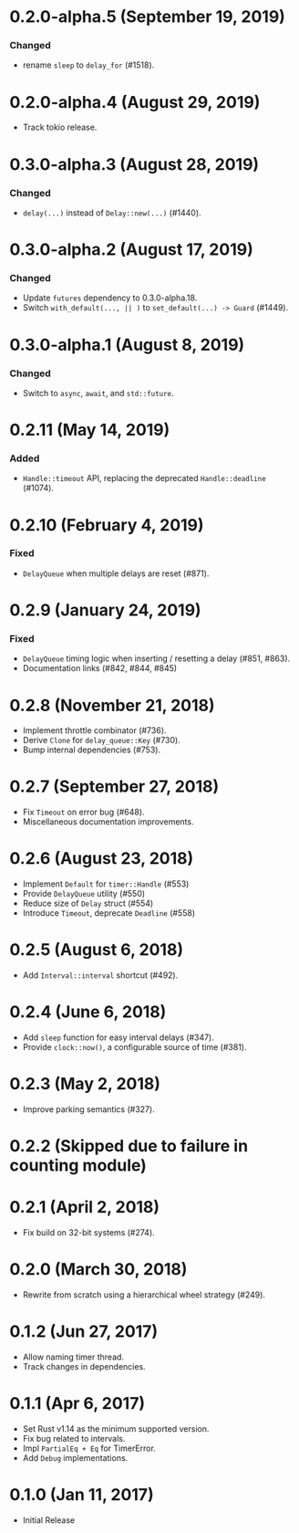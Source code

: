 # 0.2.0-alpha.5 (September 19, 2019)

### Changed
- rename `sleep` to `delay_for` (#1518).

# 0.2.0-alpha.4 (August 29, 2019)

- Track tokio release.

# 0.3.0-alpha.3 (August 28, 2019)

### Changed
- `delay(...)` instead of `Delay::new(...)` (#1440).

# 0.3.0-alpha.2 (August 17, 2019)

### Changed
- Update `futures` dependency to 0.3.0-alpha.18.
- Switch `with_default(..., || )` to `set_default(...) -> Guard` (#1449).

# 0.3.0-alpha.1 (August 8, 2019)

### Changed
- Switch to `async`, `await`, and `std::future`.

# 0.2.11 (May 14, 2019)

### Added
- `Handle::timeout` API, replacing the deprecated `Handle::deadline` (#1074).

# 0.2.10 (February 4, 2019)

### Fixed
- `DelayQueue` when multiple delays are reset (#871).

# 0.2.9 (January 24, 2019)

### Fixed
- `DelayQueue` timing logic when inserting / resetting a delay (#851, #863).
- Documentation links (#842, #844, #845)

# 0.2.8 (November 21, 2018)

* Implement throttle combinator (#736).
* Derive `Clone` for `delay_queue::Key` (#730).
* Bump internal dependencies (#753).

# 0.2.7 (September 27, 2018)

* Fix `Timeout` on error bug (#648).
* Miscellaneous documentation improvements.

# 0.2.6 (August 23, 2018)

* Implement `Default` for `timer::Handle` (#553)
* Provide `DelayQueue` utility (#550)
* Reduce size of `Delay` struct (#554)
* Introduce `Timeout`, deprecate `Deadline` (#558)

# 0.2.5 (August 6, 2018)

* Add `Interval::interval` shortcut (#492).

# 0.2.4 (June 6, 2018)

* Add `sleep` function for easy interval delays (#347).
* Provide `clock::now()`, a configurable source of time (#381).

# 0.2.3 (May 2, 2018)

* Improve parking semantics (#327).

# 0.2.2 (Skipped due to failure in counting module)

# 0.2.1 (April 2, 2018)

* Fix build on 32-bit systems (#274).

# 0.2.0 (March 30, 2018)

* Rewrite from scratch using a hierarchical wheel strategy (#249).

# 0.1.2 (Jun 27, 2017)

* Allow naming timer thread.
* Track changes in dependencies.

# 0.1.1 (Apr 6, 2017)

* Set Rust v1.14 as the minimum supported version.
* Fix bug related to intervals.
* Impl `PartialEq + Eq` for TimerError.
* Add `Debug` implementations.

# 0.1.0 (Jan 11, 2017)

* Initial Release
